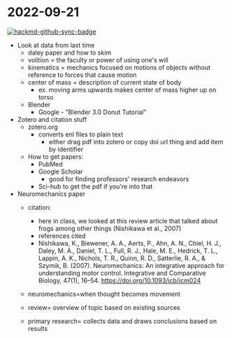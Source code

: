 # 2022-09-21

[![hackmd-github-sync-badge](https://hackmd.io/ZIgmXPLrSlO0u7qxg1GuGg/badge)](https://hackmd.io/ZIgmXPLrSlO0u7qxg1GuGg)

- Look at data from last time
    - daley paper and how to skim
    - volition = the faculty or power of using one's will
    - kinematics = mechanics focused on motions of objects without reference to forces that cause motion
    - center of mass = description of current state of body 
        - ex. moving arms upwards makes center of mass higher up on torso
    - Blender
        - Google - "Blender 3.0 Donut Tutorial"
- Zotero and citation stuff
    - zotero.org
        - converts enl files to plain text
            - either drag pdf into zotero or copy doi url thing and add item by identifier 
    - How to get papers:
        - PubMed
        - Google Scholar
            - good for finding professors' research endeavors 
        - Sci-hub to get the pdf if you're into that
- Neuromechanics paper
    - citation:
        - here in class, we looked at this review article that talked about frogs among other things (Nishikawa et al., 2007)
        - references cited
        - Nishikawa, K., Biewener, A. A., Aerts, P., Ahn, A. N., Chiel, H. J., Daley, M. A., Daniel, T. L., Full, R. J., Hale, M. E., Hedrick, T. L., Lappin, A. K., Nichols, T. R., Quinn, R. D., Satterlie, R. A., & Szymik, B. (2007). Neuromechanics: An integrative approach for understanding motor control. Integrative and Comparative Biology, 47(1), 16–54. https://doi.org/10.1093/icb/icm024

    - neuromechanics=when thought becomes movement
    - review= overview of topic based on existing sources
    - primary research= collects data and draws conclusions based on results

